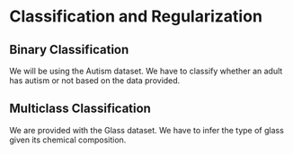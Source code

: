 # Classification and Regularization

## Binary Classification

We will be using the Autism dataset. We have to classify whether an adult has autism or not based on the data provided.

## Multiclass Classification

We are provided with the Glass dataset. We have to infer the type of glass given its chemical composition.
